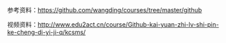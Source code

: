 参考资料：https://github.com/wangding/courses/tree/master/github

视频资料：http://www.edu2act.cn/course/Github-kai-yuan-zhi-lv-shi-pin-ke-cheng-di-yi-ji-q/kcsms/
